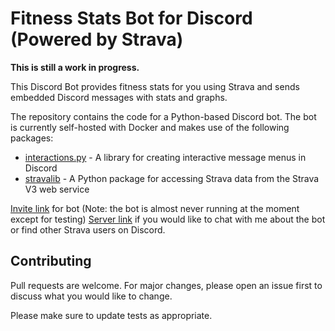 # Fitness Stats Bot for Discord (Powered by Strava)

**This is still a work in progress.**

This Discord Bot provides fitness stats for you using Strava and sends embedded Discord messages with stats and graphs.

The repository contains the code for a Python-based Discord bot. The bot is currently self-hosted with Docker and makes use of the following packages:

- [interactions.py](https://github.com/interactions-py/interactions.py) - A library for creating interactive message menus in Discord
- [stravalib](https://github.com/stravalib/stravalib) - A Python package for accessing Strava data from the Strava V3 web service

[Invite link](https://discord.com/api/oauth2/authorize?client_id=1113502886945620080&permissions=277025508352&scope=bot%20applications.commands) for bot
(Note: the bot is almost never running at the moment except for testing)
[Server link](https://discord.gg/eXr876pt9Y) if you would like to chat with me about the bot or find other Strava users on Discord.

## Contributing

Pull requests are welcome. For major changes, please open an issue first
to discuss what you would like to change.

Please make sure to update tests as appropriate.
